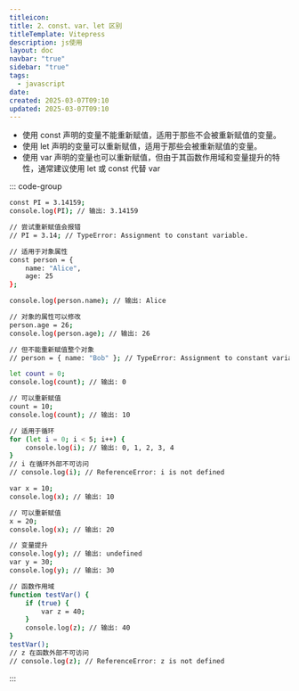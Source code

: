 ```yaml
---
titleicon: 
title: 2、const、var、let 区别
titleTemplate: Vitepress
description: js使用
layout: doc
navbar: "true"
sidebar: "true"
tags: 
  - javascript
date: 
created: 2025-03-07T09:10
updated: 2025-03-07T09:10
---
```


- 使用 const 声明的变量不能重新赋值，适用于那些不会被重新赋值的变量。
- 使用 let 声明的变量可以重新赋值，适用于那些会被重新赋值的变量。
- 使用 var 声明的变量也可以重新赋值，但由于其函数作用域和变量提升的特性，通常建议使用 let 或 const 代替 var

::: code-group
```sh [const.js]
const PI = 3.14159;
console.log(PI); // 输出: 3.14159

// 尝试重新赋值会报错
// PI = 3.14; // TypeError: Assignment to constant variable.

// 适用于对象属性
const person = {
    name: "Alice",
    age: 25
};

console.log(person.name); // 输出: Alice

// 对象的属性可以修改
person.age = 26;
console.log(person.age); // 输出: 26

// 但不能重新赋值整个对象
// person = { name: "Bob" }; // TypeError: Assignment to constant variable.
```

```sh [let.js]
let count = 0;
console.log(count); // 输出: 0

// 可以重新赋值
count = 10;
console.log(count); // 输出: 10

// 适用于循环
for (let i = 0; i < 5; i++) {
    console.log(i); // 输出: 0, 1, 2, 3, 4
}
// i 在循环外部不可访问
// console.log(i); // ReferenceError: i is not defined
```

```sh [var.js]
var x = 10;
console.log(x); // 输出: 10

// 可以重新赋值
x = 20;
console.log(x); // 输出: 20

// 变量提升
console.log(y); // 输出: undefined
var y = 30;
console.log(y); // 输出: 30

// 函数作用域
function testVar() {
    if (true) {
        var z = 40;
    }
    console.log(z); // 输出: 40
}
testVar();
// z 在函数外部不可访问
// console.log(z); // ReferenceError: z is not defined
```
:::